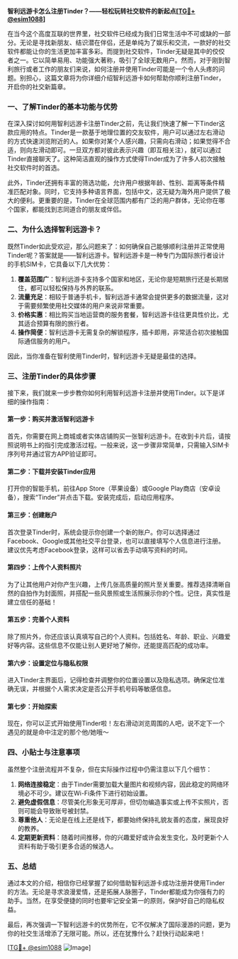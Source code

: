 **智利远游卡怎么注册Tinder？——轻松玩转社交软件的新起点[[TG💪+ @esim1088](https://t.me/s/esim1088)]**

在当今这个高度互联的世界里，社交软件已经成为我们日常生活中不可或缺的一部分。无论是寻找新朋友、结识潜在伴侣，还是单纯为了娱乐和交流，一款好的社交软件都能让你的生活更加丰富多彩。而提到社交软件，Tinder无疑是其中的佼佼者之一。它以简单易用、功能强大著称，吸引了全球无数用户。然而，对于刚到智利旅行或者工作的朋友们来说，如何注册并使用Tinder可能是一个令人头疼的问题。别担心，这篇文章将为你详细介绍智利远游卡如何帮助你顺利注册Tinder，开启你的社交新篇章。

### 一、了解Tinder的基本功能与优势

在深入探讨如何用智利远游卡注册Tinder之前，先让我们快速了解一下Tinder这款应用的特点。Tinder是一款基于地理位置的交友软件，用户可以通过左右滑动的方式快速浏览附近的人。如果你对某个人感兴趣，只需向右滑动；如果觉得不合适，则向左滑动即可。一旦双方都对彼此表示兴趣（即互相关注），就可以通过Tinder直接聊天了。这种简洁直观的操作方式使得Tinder成为了许多人初次接触社交软件时的首选。

此外，Tinder还拥有丰富的筛选功能，允许用户根据年龄、性别、距离等条件精准匹配对象。同时，它支持多种语言界面，包括中文，这无疑为海外用户提供了极大的便利。更重要的是，Tinder在全球范围内都有广泛的用户群体，无论你在哪个国家，都能找到志同道合的朋友或伴侣。

### 二、为什么选择智利远游卡？

既然Tinder如此受欢迎，那么问题来了：如何确保自己能够顺利注册并正常使用Tinder呢？答案就是——智利远游卡。智利远游卡是一种专门为国际旅行者设计的手机SIM卡，它具备以下几大优势：

1. **覆盖范围广**：智利远游卡支持多个国家和地区，无论你是短期旅行还是长期居住，都可以轻松保持与外界的联系。
2. **流量充足**：相较于普通手机卡，智利远游卡通常会提供更多的数据流量，这对于需要频繁使用社交媒体的用户来说非常重要。
3. **价格实惠**：相比购买当地运营商的服务套餐，智利远游卡往往更具性价比，尤其适合预算有限的旅行者。
4. **操作简便**：智利远游卡无需复杂的解锁程序，插卡即用，非常适合初次接触国际通信服务的用户。

因此，当你准备在智利使用Tinder时，智利远游卡无疑是最佳的选择。

### 三、注册Tinder的具体步骤

接下来，我们就来一步步教你如何利用智利远游卡注册并使用Tinder。以下是详细的操作指南：

#### 第一步：购买并激活智利远游卡

首先，你需要在网上商城或者实体店铺购买一张智利远游卡。在收到卡片后，请按照说明书上的指引完成激活过程。一般来说，这一步骤非常简单，只需输入SIM卡序列号并通过官方APP验证即可。

#### 第二步：下载并安装Tinder应用

打开你的智能手机，前往App Store（苹果设备）或Google Play商店（安卓设备），搜索“Tinder”并点击下载。安装完成后，启动应用程序。

#### 第三步：创建账户

首次登录Tinder时，系统会提示你创建一个新的账户。你可以选择通过Facebook、Google或其他社交平台登录，也可以直接填写个人信息进行注册。建议优先考虑Facebook登录，这样可以省去手动填写资料的时间。

#### 第四步：上传个人资料照片

为了让其他用户对你产生兴趣，上传几张高质量的照片至关重要。推荐选择清晰自然的自拍作为封面照，并搭配一些风景照或生活照展示你的个性。记住，真实性是建立信任的基础！

#### 第五步：完善个人资料

除了照片外，你还应该认真填写自己的个人资料。包括姓名、年龄、职业、兴趣爱好等内容。这些信息不仅能让别人更好地了解你，还能提高匹配的成功率。

#### 第六步：设置定位与隐私权限

进入Tinder主界面后，记得检查并调整你的位置设置以及隐私选项。确保定位准确无误，并根据个人需求决定是否公开手机号码等敏感信息。

#### 第七步：开始探索

现在，你可以正式开始使用Tinder啦！左右滑动浏览周围的人吧，说不定下一个遇见的就是命中注定的那个他/她哦～

### 四、小贴士与注意事项

虽然整个注册流程并不复杂，但在实际操作过程中仍需注意以下几个细节：

1. **网络连接稳定**：由于Tinder需要加载大量图片和视频内容，因此稳定的网络环境必不可少。建议在Wi-Fi条件下进行初始设置。
2. **避免虚假信息**：尽管美化形象无可厚非，但切勿编造事实或上传不实照片，否则可能会导致账号被封禁。
3. **尊重他人**：无论是在线上还是线下，都要始终保持礼貌友善的态度，展现良好的教养。
4. **定期更新资料**：随着时间推移，你的兴趣爱好或许会发生变化，及时更新个人资料有助于吸引更多合适的候选人。

### 五、总结

通过本文的介绍，相信你已经掌握了如何借助智利远游卡成功注册并使用Tinder的方法。无论是寻求浪漫爱情，还是拓展人脉圈子，Tinder都能成为你强有力的助手。当然，在享受便捷的同时也要牢记安全第一的原则，保护好自己的隐私权益。

最后，再次强调一下智利远游卡的优势所在，它不仅解决了国际漫游的问题，更为你的社交生活增添了无限可能。所以，还在犹豫什么？赶快行动起来吧！

[[TG💪+ @esim1088](https://t.me/s/esim1088) ![Image](https://i.postimg.cc/4NQfJmqS/Snipaste-2025-05-13-00-14-12.png)]